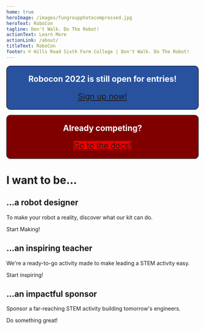 ```yaml
---
home: true
heroImage: /images/fungroupphotocompressed.jpg
heroText: RoboCon
tagline: Don't Walk. Do The Robot!
actionText: Learn More
actionLink: /about/
titleText: RoboCon
footer: © Hills Road Sixth Form College | Don't Walk. Do The Robot!
---
```

<div style="text-align:center; border-style: solid; border-width:1px; border-color: #000000; border-radius: 10px;  background-color: #28529e; font-size: 21px; padding: 0 1rem; color:white;">
<p>
<strong>Robocon 2022 is still open for entries!</strong>
</p>

<p>
<a href="https://hr-robocon.org/signup" class="link-button" style="display: inline-block">Sign up now!</a>

</p>
</div>

<p>

<h>   </h>

</p>

<div style="text-align:center; border-style: solid; border-width:1px; border-color: #000000; border-radius: 10px; background-color: #800000; font-size: 21px; padding: 0 1rem; color:white;">
<p>
<strong>Already competing?</strong>
</p>
<p>
<a href="https://hr-robocon.org/docs" class="link-button redlink" style="display: inline-block">Go to the docs!</a>


</p>
</div>

<h1>I want to be...</h1>

<div class="features">
  <div class="feature">
    <h2>...a robot designer</h2>
    <p>To make your robot a reality, discover what our kit can do.</p>
    <router-link class="feature-button" to="/about/for-students.html">Start Making!</router-link>
  </div>
  <div class="feature">
    <h2>...an inspiring teacher</h2>
    <p>We're a ready-to-go activity made to make leading a STEM activity easy.</p>
    <router-link class="feature-button" to="/about/for-teachers.html">Start inspiring!</router-link>
  </div>
  <div class="feature">
    <h2>...an impactful sponsor</h2>
    <p>Sponsor a far-reaching STEM activity building tomorrow's engineers.</p>
    <router-link class="feature-button" to="/about/for-sponsors.html">Do something great!</router-link>
  </div>
</div>

<style>
a.redlink.link-button {
    background-color: #e60000 !important;
    border-bottom: 1px solid #850000 !important;
}
a.redlink.link-button:hover {
    background-color: red;
}


</style>
